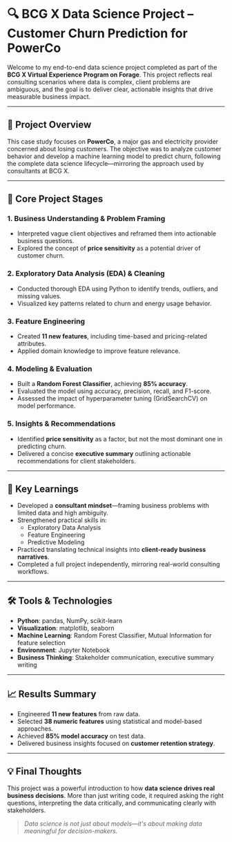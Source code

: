 # 🔍 BCG X Data Science Project – Customer Churn Prediction for PowerCo

Welcome to my end-to-end data science project completed as part of the **BCG X Virtual Experience Program on Forage**. This project reflects real consulting scenarios where data is complex, client problems are ambiguous, and the goal is to deliver clear, actionable insights that drive measurable business impact.

---

## 🚀 Project Overview

This case study focuses on **PowerCo**, a major gas and electricity provider concerned about losing customers. The objective was to analyze customer behavior and develop a machine learning model to predict churn, following the complete data science lifecycle—mirroring the approach used by consultants at BCG X.

---

## 📌 Core Project Stages

### 1. **Business Understanding & Problem Framing**
- Interpreted vague client objectives and reframed them into actionable business questions.
- Explored the concept of **price sensitivity** as a potential driver of customer churn.

### 2. **Exploratory Data Analysis (EDA) & Cleaning**
- Conducted thorough EDA using Python to identify trends, outliers, and missing values.
- Visualized key patterns related to churn and energy usage behavior.

### 3. **Feature Engineering**
- Created **11 new features**, including time-based and pricing-related attributes.
- Applied domain knowledge to improve feature relevance.

### 4. **Modeling & Evaluation**
- Built a **Random Forest Classifier**, achieving **85% accuracy**.
- Evaluated the model using accuracy, precision, recall, and F1-score.
- Assessed the impact of hyperparameter tuning (GridSearchCV) on model performance.

### 5. **Insights & Recommendations**
- Identified **price sensitivity** as a factor, but not the most dominant one in predicting churn.
- Delivered a concise **executive summary** outlining actionable recommendations for client stakeholders.

---

## 🎯 Key Learnings

- Developed a **consultant mindset**—framing business problems with limited data and high ambiguity.
- Strengthened practical skills in:
  - Exploratory Data Analysis
  - Feature Engineering
  - Predictive Modeling
- Practiced translating technical insights into **client-ready business narratives**.
- Completed a full project independently, mirroring real-world consulting workflows.

---

## 🛠️ Tools & Technologies

- **Python**: pandas, NumPy, scikit-learn  
- **Visualization**: matplotlib, seaborn  
- **Machine Learning**: Random Forest Classifier, Mutual Information for feature selection  
- **Environment**: Jupyter Notebook  
- **Business Thinking**: Stakeholder communication, executive summary writing

---

## 📈 Results Summary

- Engineered **11 new features** from raw data.  
- Selected **38 numeric features** using statistical and model-based approaches.  
- Achieved **85% model accuracy** on test data.  
- Delivered business insights focused on **customer retention strategy**.

---

## 💡 Final Thoughts

This project was a powerful introduction to how **data science drives real business decisions**. More than just writing code, it required asking the right questions, interpreting the data critically, and communicating clearly with stakeholders.

> *Data science is not just about models—it's about making data meaningful for decision-makers.*
